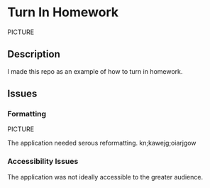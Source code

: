 # Turn In Homework

PICTURE 

## Description

I made this repo as an example of how to turn in homework. 


## Issues

### Formatting

PICTURE

The application needed serous reformatting. kn;kawejg;oiarjgow

### Accessibility Issues

The application was not ideally accessible to the greater audience. 